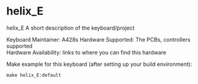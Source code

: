 # helix_E

helix_E
A short description of the keyboard/project

Keyboard Maintainer: A428s
Hardware Supported: The PCBs, controllers supported  
Hardware Availability: links to where you can find this hardware

Make example for this keyboard (after setting up your build environment):

    make helix_E:default

